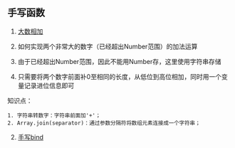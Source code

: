 
## 手写函数

1. [大数相加](./大数相加.js) 

  1. 如何实现两个非常大的数字（已经超出Number范围）的加法运算
  2. 由于已经超出Number范围，因此不能用Number存，这里使用字符串存储
  3. 只需要将两个数字前面补0至相同的长度，从低位到高位相加，同时用一个变量记录进位信息即可

  知识点：

    1. 字符串转数字：字符串前面加'+'；
    2. Array.join(separator)：通过参数分隔符将数组元素连接成一个字符串；

2. [手写bind](./手写bind.js)